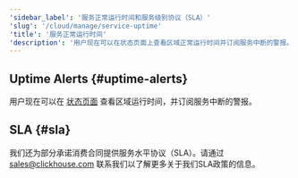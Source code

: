 ```yaml
---
'sidebar_label': '服务正常运行时间和服务级别协议（SLA）'
'slug': '/cloud/manage/service-uptime'
'title': '服务正常运行时间'
'description': '用户现在可以在状态页面上查看区域正常运行时间并订阅服务中断的警报。'
---
```


## Uptime Alerts {#uptime-alerts}

用户现在可以在 [状态页面](https://status.clickhouse.com/) 查看区域运行时间，并订阅服务中断的警报。

## SLA {#sla}

我们还为部分承诺消费合同提供服务水平协议（SLA）。请通过 [sales@clickhouse.com](mailto:sales@clickhouse.com) 联系我们以了解更多关于我们SLA政策的信息。
